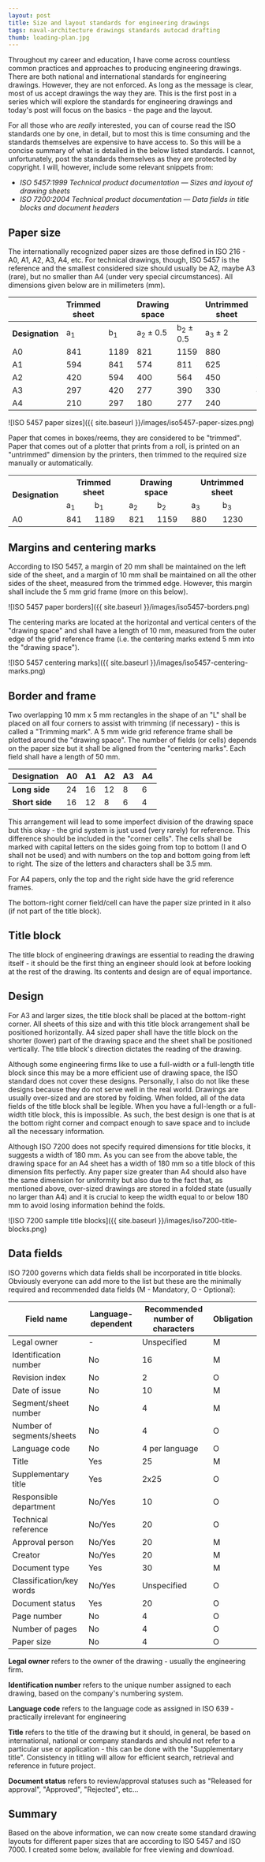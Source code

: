 ```yaml
---
layout: post
title: Size and layout standards for engineering drawings
tags: naval-architecture drawings standards autocad drafting
thumb: loading-plan.jpg
---
```

Throughout my career and education, I have come across countless common practices and approaches to producing engineering drawings.  There are both national and international standards for engineering drawings.  However, they are not enforced.  As long as the message is clear, most of us accept drawings the way they are.  This is the first post in a series which will explore the standards for engineering drawings and today's post will focus on the basics - the page and the layout.

For all those who are *really* interested, you can of course read the ISO standards one by one, in detail, but to most this is time consuming and the standards themselves are expensive to have access to.  So this will be a concise summary of what is detailed in the below listed standards.  I cannot, unfortunately, post the standards themselves as they are protected by copyright.  I will, however, include some relevant snippets from:
- *ISO 5457:1999 Technical product documentation — Sizes and layout of drawing sheets*
- *ISO 7200:2004 Technical product documentation — Data fields in title blocks and document headers*

## Paper size
The internationally recognized paper sizes are those defined in ISO 216 - A0, A1, A2, A3, A4, etc.  For technical drawings, though, ISO 5457 is the reference and the smallest considered size should usually be A2, maybe A3 (rare), but no smaller than A4 (under very special circumstances).  All dimensions given below are in millimeters (mm).

|                 | **Trimmed sheet**            || **Drawing space**                        || **Untrimmed sheet**                  || 
|-----------------|---------------|---------------|---------------------|---------------------|-------------------|-------------------| 
| **Designation** | a<sub>1</sub> | b<sub>1</sub> | a<sub>2</sub> ± 0.5 | b<sub>2</sub> ± 0.5 | a<sub>3</sub> ± 2 | b<sub>3</sub> ± 2 | 
| A0              | 841           | 1189          | 821                 | 1159                | 880               | 1230              | 
| A1              | 594           | 841           | 574                 | 811                 | 625               | 880               | 
| A2              | 420           | 594           | 400                 | 564                 | 450               | 625               | 
| A3              | 297           | 420           | 277                 | 390                 | 330               | 450               | 
| A4              | 210           | 297           | 180                 | 277                 | 240               | 330               | 

![ISO 5457 paper sizes]({{ site.baseurl }}/images/iso5457-paper-sizes.png)

Paper that comes in boxes/reems, they are considered to be "trimmed".  Paper that comes out of a plotter that prints from a roll, is printed on an "untrimmed" dimension by the printers, then trimmed to the required size manually or automatically.

<table>
	<tr>
		<th rowspan="2">Designation</th>
		<th colspan="2">Trimmed sheet</th>
		<th colspan="2">Drawing space</th>
		<th colspan="2">Untrimmed sheet</th>
	</tr>
	<tr>
		<td markdown="span">a<sub>1</sub></td>
		<td markdown="span">b<sub>1</sub></td>
		<td markdown="span">a<sub>2</sub></td>
		<td markdown="span">b<sub>2</sub></td>
		<td markdown="span">a<sub>3</sub></td>
		<td markdown="span">b<sub>3</sub></td>
	</tr>
	<tr>
		<td>A0</td>
		<td>841</td>
		<td>1189</td>
		<td>821</td>
		<td>1159</td>
		<td>880</td>
		<td>1230</td>
	</tr>
</table>

## Margins and centering marks
According to ISO 5457, a margin of 20 mm shall be maintained on the left side of the sheet, and a margin of 10 mm shall be maintained on all the other sides of the sheet, measured from the trimmed edge.  However, this margin shall include the 5 mm grid frame (more on this below).

![ISO 5457 paper borders]({{ site.baseurl }}/images/iso5457-borders.png)

The centering marks are located at the horizontal and vertical centers of the "drawing space" and shall have a length of 10 mm, measured from the outer edge of the grid reference frame (i.e. the centering marks extend 5 mm into the "drawing space").

![ISO 5457 centering marks]({{ site.baseurl }}/images/iso5457-centering-marks.png)

## Border and frame
Two overlapping 10 mm x 5 mm rectangles in the shape of an "L" shall be placed on all four corners to assist with trimming (if necessary) - this is called a "Trimming mark".  A 5 mm wide grid reference frame shall be plotted around the "drawing space".  The number of fields (or cells) depends on the paper size but it shall be aligned from the "centering marks".  Each field shall have a length of 50 mm.

| **Designation** | **A0** | **A1** | **A2** | **A3** | **A4** |
|-----------------|--------|--------|--------|--------|--------| 
| **Long side**   | 24     | 16     | 12     | 8      | 6      | 
| **Short side**  | 16     | 12     | 8      | 6      | 4      | 

This arrangement will lead to some imperfect division of the drawing space but this okay - the grid system is just used (very rarely) for reference.  This difference should be included in the "corner cells".  The cells shall be marked with capital letters on the sides going from top to bottom (I and O shall not be used) and with numbers on the top and bottom going from left to right.  The size of the letters and characters shall be 3.5 mm.

For A4 papers, only the top and the right side have the grid reference frames.

The bottom-right corner field/cell can have the paper size printed in it also (if not part of the title block).

## Title block
The title block of engineering drawings are essential to reading the drawing itself - it should be the first thing an engineer should look at before looking at the rest of the drawing.  Its contents and design are of equal importance.

## Design
For A3 and larger sizes, the title block shall be placed at the bottom-right corner.  All sheets of this size and with this title block arrangement shall be positioned horizontally.  A4 sized paper shall have the title block on the shorter (lower) part of the drawing space and the sheet shall be positioned vertically.  The title block's direction dictates the reading of the drawing.

Although some engineering firms like to use a full-width or a full-length title block since this may be a more efficient use of drawing space, the ISO standard does not cover these designs.  Personally, I also do not like these designs because they do not serve well in the real world.  Drawings are usually over-sized and are stored by folding.  When folded, all of the data fields of the title block shall be legible.  When you have a full-length or a full-width title block, this is impossible.  As such, the best design is one that is at the bottom right corner and compact enough to save space and to include all the necessary information.

Although ISO 7200 does not specify required dimensions for title blocks, it suggests a width of 180 mm.  As you can see from the above table, the drawing space for an A4 sheet has a width of 180 mm so a title block of this dimension fits perfectly.  Any paper size greater than A4 should also have the same dimension for uniformity but also due to the fact that, as mentioned above, over-sized drawings are stored in a folded state (usually no larger than A4) and it is crucial to keep the width equal to or below 180 mm to avoid losing information behind the folds.

![ISO 7200 sample title blocks]({{ site.baseurl }}/images/iso7200-title-blocks.png)

## Data fields

ISO 7200 governs which data fields shall be incorporated in title blocks.  Obviously everyone can add more to the list but these are the minimally required and recommended data fields (M - Mandatory, O - Optional):

| **Field name**            | **Language-dependent** | **Recommended number of characters** | **Obligation** | 
|---------------------------|------------------------|--------------------------------------|----------------| 
| Legal owner               | -                      | Unspecified                          | M              | 
| Identification number     | No                     | 16                                   | M              | 
| Revision index            | No                     | 2                                    | O              | 
| Date of issue             | No                     | 10                                   | M              | 
| Segment/sheet number      | No                     | 4                                    | M              | 
| Number of segments/sheets | No                     | 4                                    | O              | 
| Language code             | No                     | 4 per language                       | O              | 
| Title                     | Yes                    | 25                                   | M              | 
| Supplementary title       | Yes                    | 2x25                                 | O              | 
| Responsible department    | No/Yes                 | 10                                   | O              | 
| Technical reference       | No/Yes                 | 20                                   | O              | 
| Approval person           | No/Yes                 | 20                                   | M              | 
| Creator                   | No/Yes                 | 20                                   | M              | 
| Document type             | Yes                    | 30                                   | M              | 
| Classification/key words  | No/Yes                 | Unspecified                          | O              | 
| Document status           | Yes                    | 20                                   | O              | 
| Page number               | No                     | 4                                    | O              | 
| Number of pages           | No                     | 4                                    | O              | 
| Paper size                | No                     | 4                                    | O              | 


**Legal owner** refers to the owner of the drawing - usually the engineering firm.

**Identification number** refers to the unique number assigned to each drawing, based on the company's numbering system.

**Language code** refers to the language code as assigned in ISO 639 - practically irrelevant for engineering

**Title** refers to the title of the drawing but it should, in general, be based on international, national or company standards and should not refer to a particular use or application - this can be done with the "Supplementary title".  Consistency in titling will allow for efficient search, retrieval and reference in future project.

**Document status** refers to review/approval statuses such as "Released for approval", "Approved", "Rejected", etc...

## Summary
Based on the above information, we can now create some standard drawing layouts for different paper sizes that are according to ISO 5457 and ISO 7000.  I created some below, available for free viewing and download.

